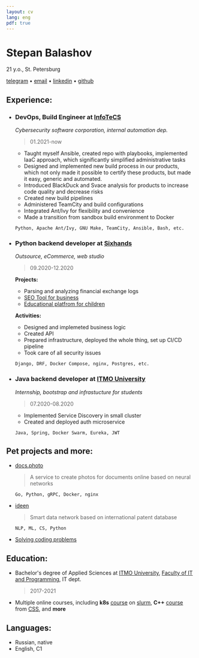 ```yaml
---
layout: cv
lang: eng
pdf: true
---
```

# Stepan Balashov

21 y.o., St. Petersburg

[telegram](https://tg.me/StBalashov) • [email](mailto:stbalashov@gmail.com) • [linkedin](https://www.linkedin.com/in/stbalashov) • [github](https://github.com/StBalashov)

## Experience:

- ### DevOps, Build Engineer at [InfoTeCS](https://infotecs.ru/)
    *Cybersecurity software corporation, internal automation dep.*
    
    > 01.2021-now

    - Taught myself Ansible, created repo with playbooks, implemented IaaC approach, which significantly simplified administrative tasks
    - Designed and implemented new build process in our products, which not only made it possible to certify these products, but made it easy, generic and automated.
    - Introduced BlackDuck and Svace analysis for products to increase code quality and decrease risks 
    - Created new build pipelines
    - Administered TeamCity and build configurations
    - Integrated Ant/Ivy for flexibility and convenience
    - Made a transition from sandbox build environment to Docker  
    
    ```
    Python, Apache Ant/Ivy, GNU Make, TeamCity, Ansible, Bash, etc.
    ```  

- ### Python backend developer at [Sixhands](https://sixhands.co/)
    *Outsource, eCommerce, web studio*

    > 09.2020-12.2020

    **Projects:**

    - Parsing and analyzing financial exchange logs
    - [SEO Tool for business](localranktracker.com)
    - [Educational platfrom for children](uchisigrai.ru)

    **Activities:**

    - Designed and implemeted business logic 
    - Created API
    - Prepared infrastructure, deployed the whole thing, set up CI/CD pipeline  
    - Took care of all security issues

    ```
    Django, DRF, Docker Compose, nginx, Postgres, etc.
    ```


- ### Java backend developer at [ITMO University](https://en.itmo.ru)
    *Internship, bootstrap and infrastucture for students*

    > 07.2020-08.2020

    - Implemented Service Discovery in small cluster
    - Created and deployed auth microservice  

    ```
    Java, Spring, Docker Swarm, Eureka, JWT
    ```

## Pet projects and more:
- [docs.photo](https://docs.photo/)
    > A service to create photos for documents online based on neural networks  
    ```
    Go, Python, gRPC, Docker, nginx
    ``` 
- [ideen](https://ideen.ai/)
    > Smart data network based on international patent database  
    ```
    NLP, ML, CS, Python
    ```
- [Solving coding problems](https://binarysearch.com/@/StBalashov)
    
## Education:

- Bachelor's degree of Applied Sciences at [ITMO University](https://en.itmo.ru), [Faculty of IT and Programming](https://en.itmo.ru/en/faculty/7/fakultet_informacionnyh_tehnologiy_i_programmirovaniya.htm), IT dept. 
    >2017-2021

- Multiple online courses, including **k8s** [course](https://edu.slurm.io/courses/slurm-school-k8s-dev) on [slurm](https://edu.slurm.io/), **C++** [course](https://stepik.org/course/7) from [CSS](https://compscicenter.ru/), and **more** 


## Languages:
- Russian, native
- English, C1 